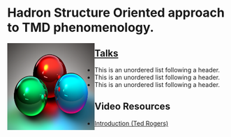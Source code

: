 
# Hadron Structure Oriented approach to TMD phenomenology. 
<img style="float: left;" alt="" src="images/3quarks.png" width="200" height="200">  

## <a href="https://github.com/hso-tmd/hso-tmd.github.io/tree/main/slides/index.html" target="_blank">   Talks</a>
*   This is an unordered list following a header.
*   This is an unordered list following a header.
*   This is an unordered list following a header.
## Video Resources
*   <a href="https://www.youtube.com/watch?v=7Wqx9yhBXuI&t=4382s" target="_blank"> Introduction (Ted Rogers) </a>
